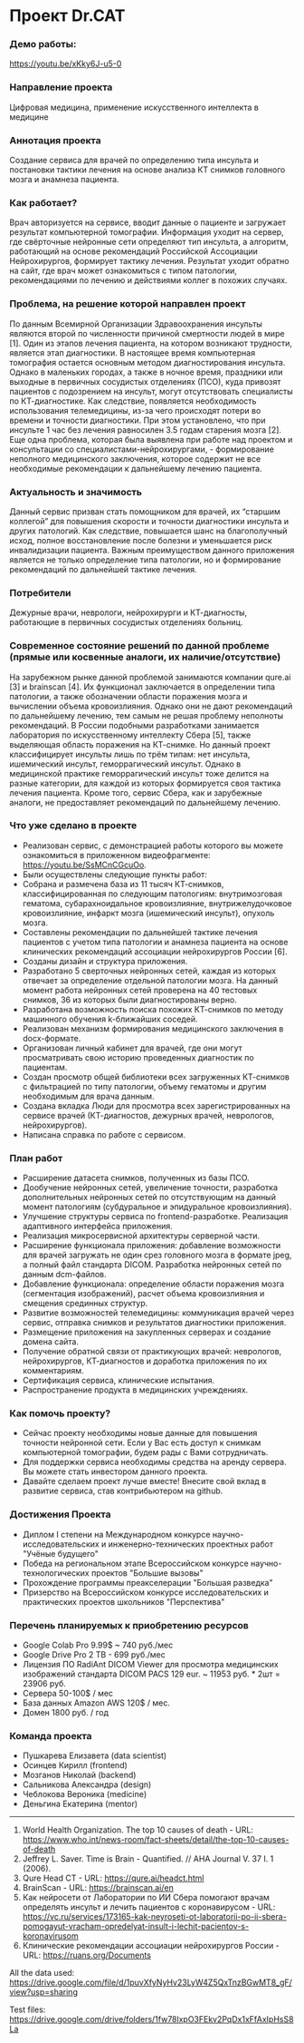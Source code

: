 # Проект Dr.CAT

### Демо работы:
https://youtu.be/xKky6J-u5-0

### Направление проекта
Цифровая медицина, применение искусственного интеллекта в медицине

### Аннотация проекта
Создание сервиса для врачей по определению типа инсульта и постановки тактики лечения на основе анализа КТ снимков головного мозга и анамнеза пациента.

### Как работает?
Врач авторизуется на сервисе, вводит данные о пациенте и загружает результат компьютерной томографии. Информация уходит на сервер, где свёрточные нейронные сети определяют тип инсульта, а алгоритм, работающий на основе рекомендаций Российской Ассоциации Нейрохирургов, формирует тактику лечения. Результат уходит обратно на сайт, где врач может ознакомиться с типом патологии, рекомендациями по лечению и действиями коллег в похожих случаях.

### Проблема, на решение которой направлен проект
По данным Всемирной Организации Здравоохранения инсульты являются второй по численности причиной смертности людей в мире [1]. Один из этапов лечения пациента, на котором возникают трудности, является этап диагностики. В настоящее время компьютерная томография остается основным методом диагностирования инсульта. Однако в маленьких городах, а также в ночное время, праздники или выходные в первичных сосудистых отделениях (ПСО), куда привозят пациентов с подозрением на инсульт, могут отсутствовать специалисты по КТ-диагностике. Как следствие, появляется необходимость использования телемедицины, из-за чего происходят потери во времени и точности диагностики. При этом установлено, что при инсульте 1 час без лечения равносилен 3.5 годам старения мозга [2].
Еще одна проблема, которая была выявлена при работе над проектом и консультации со специалистами-нейрохирургами, - формирование неполного медицинского заключения, которое содержит не все необходимые рекомендации к дальнейшему лечению пациента.

### Актуальность и значимость
Данный сервис призван стать помощником для врачей, их “старшим коллегой” для повышения скорости и точности диагностики инсульта и других патологий. Как следствие, повышается шанс на благополучный исход, полное восстановление после болезни и уменьшается риск инвалидизации пациента. Важным преимуществом данного приложения является не только определение типа патологии, но и формирование рекомендаций по дальнейшей тактике лечения.

### Потребители
Дежурные врачи, неврологи, нейрохирурги и КТ-диагносты, работающие в первичных сосудистых отделениях больниц.

### Современное состояние решений по данной проблеме (прямые или косвенные аналоги, их наличие/отсутствие)
На зарубежном рынке данной проблемой занимаются компании qure.ai [3] и brainscan [4]. Их функционал заключается в определении типа патологии, а также обозначении области поражения мозга и вычислении объема кровоизлияния. Однако они не дают рекомендаций по дальнейшему лечению, тем самым не решая проблему неполноты рекомендаций. 
В России подобными разработками занимается лаборатория по искусственному интеллекту Сбера [5], также выделяющая область поражения на КТ-снимке. Но данный проект классифицирует инсульты лишь по трём типам: нет инсульта, ишемический инсульт,  геморрагический инсульт. Однако в медицинской практике геморрагический инсульт тоже делится на разные категории, для каждой из которых формируется своя тактика лечения пациента. Кроме того, сервис Сбера, как и зарубежные аналоги, не предоставляет рекомендаций по дальнейшему лечению.

### Что уже сделано в проекте
- Реализован сервис, с демонстрацией работы которого вы можете ознакомиться в приложенном видеофрагменте: https://youtu.be/SsMCnCGcuOo. 
- Были осуществлены следующие пункты работ:
- Собрана и размечена база из 11 тысяч КТ-снимков, классифицированная по следующим патологиям: внутримозговая гематома, субарахноидальное кровоизлияние, внутрижелудочковое кровоизлияние, инфаркт мозга (ишемический инсульт), опухоль мозга.
- Составлены рекомендации по дальнейшей тактике лечения пациентов с учетом типа патологии и анамнеза пациента на основе клинических рекомендаций ассоциации нейрохирургов России [6].
- Созданы дизайн и структура приложения.
- Разработано 5 сверточных нейронных сетей, каждая из которых отвечает за определение отдельной патологии мозга. На данный момент работа нейронных сетей проверена на 40 тестовых снимков, 36 из которых были диагностированы верно.
- Разработана возможность поиска похожих КТ-снимков по методу машинного обучения k-ближайших соседей.
- Реализован механизм формирования медицинского заключения в docx-формате.
- Организован личный кабинет для врачей, где они могут просматривать свою историю проведенных диагностик по пациентам.
- Создан просмотр общей библиотеки всех загруженных КТ-снимков с фильтрацией по типу патологии, объему гематомы и другим необходимым для врача данным.
- Создана вкладка Люди для просмотра всех зарегистрированных на сервисе врачей (КТ-диагностов, дежурных врачей, неврологов, нейрохирургов).
- Написана справка по работе с сервисом.

### План работ
- Расширение датасета снимков, полученных из базы ПСО.
- Дообучение нейронных сетей, увеличение точности, разработка дополнительных нейронных сетей по отсутствующим на данный момент патологиям (субдуральное и эпидуральное кровоизлияния).
- Улучшение структуры сервиса по frontend-разработке. Реализация адаптивного интерфейса приложения.
- Реализация микросервисной архитектуры серверной части.
- Расширение функционала приложения: добавление возможности для врачей загружать не один срез головного мозга в формате jpeg, а полный файл стандарта DICOM. Разработка нейронных сетей по данным dcm-файлов.
- Добавление функционала: определение области поражения мозга (сегментация изображений), расчет объема кровоизлияния и смещения срединных структур.
- Развитие возможностей телемедицины: коммуникация врачей через сервис, отправка снимков и результатов диагностики приложения.
- Размещение приложения на закупленных серверах и создание домена сайта.
- Получение обратной связи от практикующих врачей: неврологов, нейрохирургов, КТ-диагностов и доработка приложения по их комментариям.
- Сертификация сервиса, клинические испытания.
- Распространение продукта в медицинских учреждениях.

### Как помочь проекту?
- Сейчас проекту необходимы новые данные для повышения точности нейронной сети. Если у Вас есть доступ к снимкам компьютерной томографии, будем рады с Вами сотрудничать.
- Для поддержки сервиса необходимы средства на аренду сервера. Вы можете стать инвестором данного проекта.
- Давайте сделаем проект лучше вместе! Внесите свой вклад в развитие сервиса, став контрибьютером на github.

### Достижения Проекта
- Диплом I степени на Международном конкурсе научно-исследовательских и инженерно-технических проектных работ "Учёные будущего"
- Победа на региональном этапе Всероссийском конкурсе научно-технологических проектов "Большие вызовы"
- Прохождение программы преакселерации "Большая разведка"
- Призерство на Всероссийском конкурсе исследовательских и практических проектов школьников "Перспектива"

### Перечень планируемых к приобретению ресурсов
- Google Colab Pro 9.99$ ~ 740 руб./мес
- Google Drive Pro 2 TB - 699 руб./мес
- Лицензия ПО RadiAnt DICOM Viewer для просмотра медицинских изображений стандарта DICOM PACS 129 eur. ~ 11953 руб. * 2шт = 23906 руб.
- Сервера 50-100$ / мес
- База данных Amazon AWS 120$ / мес.
- Домен 1800 руб. / год

### Команда проекта
- Пушкарева Елизавета (data scientist)
- Осинцев Кирилл (frontend)
- Мозганов Николай (backend)
- Сальникова Александра (design)
- Чеблокова Вероника (medicine)
- Деньгина Екатерина (mentor)

____

1. World Health Organization. The top 10 causes of death - URL: https://www.who.int/news-room/fact-sheets/detail/the-top-10-causes-of-death
2. Jeffrey L. Saver. Time is Brain - Quantified. // AHA Journal V. 37 I. 1 (2006).
3. Qure Head CT - URL: https://qure.ai/headct.html
4. BrainScan - URL: https://brainscan.ai/en
5. Как нейросети от Лаборатории по ИИ Сбера помогают врачам определять инсульт и лечить пациентов с коронавирусом - URL: https://vc.ru/services/173165-kak-neyroseti-ot-laboratorii-po-ii-sbera-pomogayut-vracham-opredelyat-insult-i-lechit-pacientov-s-koronavirusom
6. Клинические рекомендации ассоциации нейрохирургов России - URL: https://ruans.org/Documents 


All the data used:
https://drive.google.com/file/d/1puvXfyNyHv23LyW4Z5QxTnzBGwMT8_gF/view?usp=sharing

Test files:
https://drive.google.com/drive/folders/1fw78lxpO3FEkv2PqDx1xFfAxIpHsS8La
 
